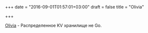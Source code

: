 +++
date = "2016-09-01T01:57:01+03:00"
draft = false
title = "Olivia"

+++

<p><a href="https://github.com/GrappigPanda/Olivia">Olivia</a>&nbsp;- Распределенное KV хранилище не Go.</p>

